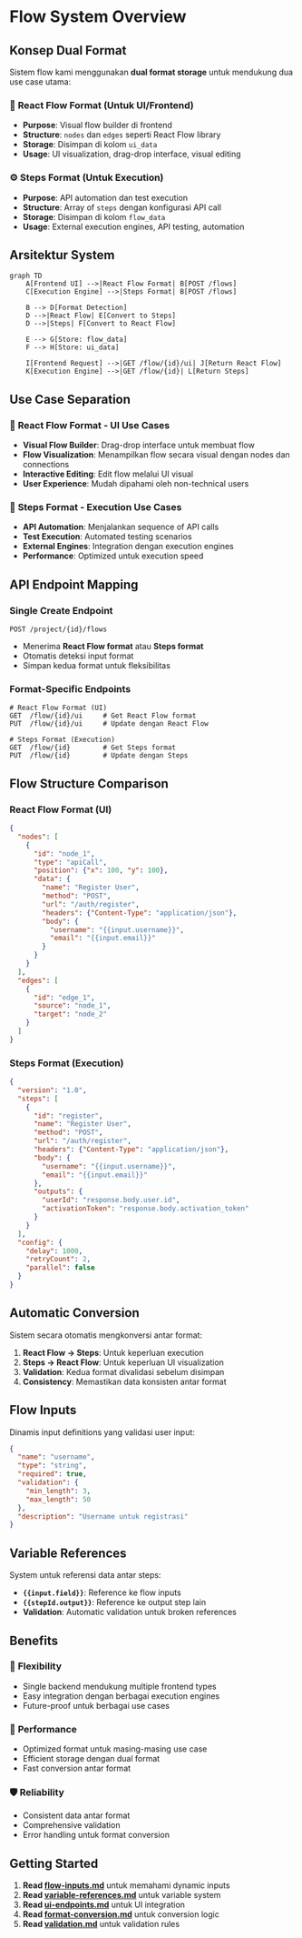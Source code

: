 # Flow System Overview

## Konsep Dual Format

Sistem flow kami menggunakan **dual format storage** untuk mendukung dua use case utama:

### 🎨 **React Flow Format** (Untuk UI/Frontend)
- **Purpose**: Visual flow builder di frontend
- **Structure**: `nodes` dan `edges` seperti React Flow library
- **Storage**: Disimpan di kolom `ui_data`
- **Usage**: UI visualization, drag-drop interface, visual editing

### ⚙️ **Steps Format** (Untuk Execution)
- **Purpose**: API automation dan test execution
- **Structure**: Array of `steps` dengan konfigurasi API call
- **Storage**: Disimpan di kolom `flow_data`
- **Usage**: External execution engines, API testing, automation

## Arsitektur System

```mermaid
graph TD
    A[Frontend UI] -->|React Flow Format| B[POST /flows]
    C[Execution Engine] -->|Steps Format| B[POST /flows]

    B --> D[Format Detection]
    D -->|React Flow| E[Convert to Steps]
    D -->|Steps| F[Convert to React Flow]

    E --> G[Store: flow_data]
    F --> H[Store: ui_data]

    I[Frontend Request] -->|GET /flow/{id}/ui| J[Return React Flow]
    K[Execution Engine] -->|GET /flow/{id}| L[Return Steps]
```

## Use Case Separation

### 🎯 **React Flow Format - UI Use Cases**
- **Visual Flow Builder**: Drag-drop interface untuk membuat flow
- **Flow Visualization**: Menampilkan flow secara visual dengan nodes dan connections
- **Interactive Editing**: Edit flow melalui UI visual
- **User Experience**: Mudah dipahami oleh non-technical users

### 🔧 **Steps Format - Execution Use Cases**
- **API Automation**: Menjalankan sequence of API calls
- **Test Execution**: Automated testing scenarios
- **External Engines**: Integration dengan execution engines
- **Performance**: Optimized untuk execution speed

## API Endpoint Mapping

### Single Create Endpoint
```
POST /project/{id}/flows
```
- Menerima **React Flow format** atau **Steps format**
- Otomatis deteksi input format
- Simpan kedua format untuk fleksibilitas

### Format-Specific Endpoints
```
# React Flow Format (UI)
GET  /flow/{id}/ui     # Get React Flow format
PUT  /flow/{id}/ui     # Update dengan React Flow

# Steps Format (Execution)
GET  /flow/{id}        # Get Steps format
PUT  /flow/{id}        # Update dengan Steps
```

## Flow Structure Comparison

### React Flow Format (UI)
```json
{
  "nodes": [
    {
      "id": "node_1",
      "type": "apiCall",
      "position": {"x": 100, "y": 100},
      "data": {
        "name": "Register User",
        "method": "POST",
        "url": "/auth/register",
        "headers": {"Content-Type": "application/json"},
        "body": {
          "username": "{{input.username}}",
          "email": "{{input.email}}"
        }
      }
    }
  ],
  "edges": [
    {
      "id": "edge_1",
      "source": "node_1",
      "target": "node_2"
    }
  ]
}
```

### Steps Format (Execution)
```json
{
  "version": "1.0",
  "steps": [
    {
      "id": "register",
      "name": "Register User",
      "method": "POST",
      "url": "/auth/register",
      "headers": {"Content-Type": "application/json"},
      "body": {
        "username": "{{input.username}}",
        "email": "{{input.email}}"
      },
      "outputs": {
        "userId": "response.body.user.id",
        "activationToken": "response.body.activation_token"
      }
    }
  ],
  "config": {
    "delay": 1000,
    "retryCount": 2,
    "parallel": false
  }
}
```

## Automatic Conversion

Sistem secara otomatis mengkonversi antar format:

1. **React Flow → Steps**: Untuk keperluan execution
2. **Steps → React Flow**: Untuk keperluan UI visualization
3. **Validation**: Kedua format divalidasi sebelum disimpan
4. **Consistency**: Memastikan data konsisten antar format

## Flow Inputs

Dinamis input definitions yang validasi user input:

```json
{
  "name": "username",
  "type": "string",
  "required": true,
  "validation": {
    "min_length": 3,
    "max_length": 50
  },
  "description": "Username untuk registrasi"
}
```

## Variable References

System untuk referensi data antar steps:

- **`{{input.field}}`**: Reference ke flow inputs
- **`{{stepId.output}}`**: Reference ke output step lain
- **Validation**: Automatic validation untuk broken references

## Benefits

### 🔄 **Flexibility**
- Single backend mendukung multiple frontend types
- Easy integration dengan berbagai execution engines
- Future-proof untuk berbagai use cases

### 🚀 **Performance**
- Optimized format untuk masing-masing use case
- Efficient storage dengan dual format
- Fast conversion antar format

### 🛡️ **Reliability**
- Consistent data antar format
- Comprehensive validation
- Error handling untuk format conversion

## Getting Started

1. **Read [flow-inputs.md](flow-inputs.md)** untuk memahami dynamic inputs
2. **Read [variable-references.md](variable-references.md)** untuk variable system
3. **Read [ui-endpoints.md](ui-endpoints.md)** untuk UI integration
4. **Read [format-conversion.md](format-conversion.md)** untuk conversion logic
5. **Read [validation.md](validation.md)** untuk validation rules